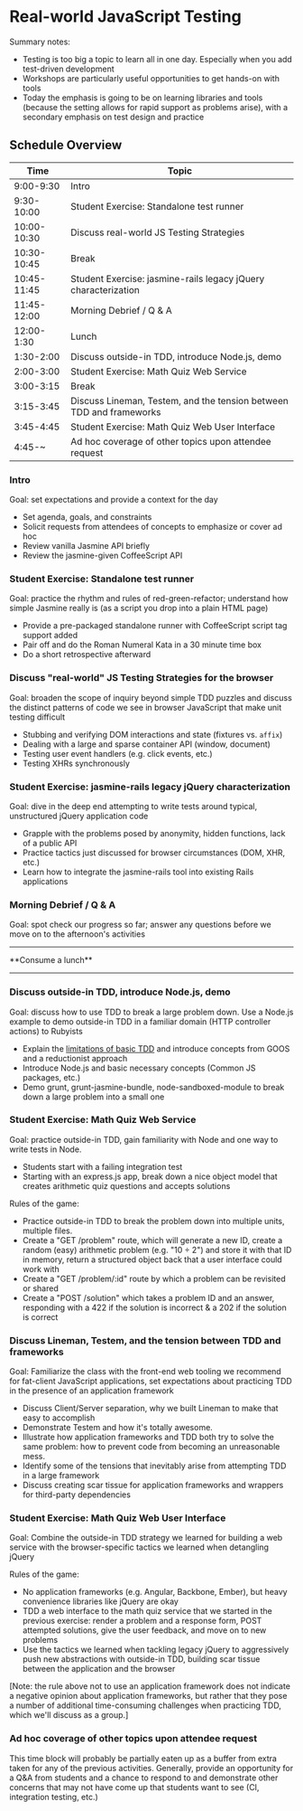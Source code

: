 # Real-world JavaScript Testing

Summary notes:
 * Testing is too big a topic to learn all in one day. Especially when you add test-driven development
 * Workshops are particularly useful opportunities to get hands-on with tools
 * Today the emphasis is going to be on learning libraries and tools (because the setting allows for rapid support as problems arise), with a secondary emphasis on test design and practice

## Schedule Overview

Time | Topic
--- | ---
9:00-9:30 | Intro
9:30-10:00 | Student Exercise: Standalone test runner
10:00-10:30 | Discuss real-world JS Testing Strategies
10:30-10:45 | Break
10:45-11:45 | Student Exercise: jasmine-rails legacy jQuery characterization
11:45-12:00 | Morning Debrief / Q & A
12:00-1:30 | Lunch
1:30-2:00 | Discuss outside-in TDD, introduce Node.js, demo
2:00-3:00 | Student Exercise: Math Quiz Web Service
3:00-3:15 | Break
3:15-3:45 | Discuss Lineman, Testem, and the tension between TDD and frameworks
3:45-4:45 | Student Exercise: Math Quiz Web User Interface
4:45-~ | Ad hoc coverage of other topics upon attendee request

### Intro

Goal: set expectations and provide a context for the day

* Set agenda, goals, and constraints
* Solicit requests from attendees of concepts to emphasize or cover ad hoc
* Review vanilla Jasmine API briefly
* Review the jasmine-given CoffeeScript API

### Student Exercise: Standalone test runner

Goal: practice the rhythm and rules of red-green-refactor; understand how simple
Jasmine really is (as a script you drop into a plain HTML page)

* Provide a pre-packaged standalone runner with CoffeeScript script tag support added
* Pair off and do the Roman Numeral Kata in a 30 minute time box
* Do a short retrospective afterward

### Discuss "real-world" JS Testing Strategies for the browser

Goal: broaden the scope of inquiry beyond simple TDD puzzles and discuss the distinct
patterns of code we see in browser JavaScript that make unit testing difficult

* Stubbing and verifying DOM interactions and state (fixtures vs. `affix`)
* Dealing with a large and sparse container API (window, document)
* Testing user event handlers (e.g. click events, etc.)
* Testing XHRs synchronously

### Student Exercise: jasmine-rails legacy jQuery characterization

Goal: dive in the deep end attempting to write tests around typical, unstructured
jQuery application code

* Grapple with the problems posed by anonymity, hidden functions, lack of a public API
* Practice tactics just discussed for browser circumstances (DOM, XHR, etc.)
* Learn how to integrate the jasmine-rails tool into existing Rails applications

### Morning Debrief / Q & A

Goal: spot check our progress so far; answer any questions before we move on to
the afternoon's activities

<hr/>
**Consume a lunch**
<hr/>

### Discuss outside-in TDD, introduce Node.js, demo

Goal: discuss how to use TDD to break a large problem down. Use a Node.js example
to demo outside-in TDD in a familiar domain (HTTP controller actions) to Rubyists

* Explain the [limitations of basic TDD](http://blog.testdouble.com/posts/2014-01-25-the-failures-of-intro-to-tdd.html)
and introduce concepts from GOOS and a reductionist approach
* Introduce Node.js and basic necessary concepts (Common JS packages, etc.)
* Demo grunt, grunt-jasmine-bundle, node-sandboxed-module to break down a large problem into a small one

### Student Exercise: Math Quiz Web Service

Goal: practice outside-in TDD, gain familiarity with Node and one way to write
tests in Node.

* Students start with a failing integration test
* Starting with an express.js app, break down a nice object model that creates
arithmetic quiz questions and accepts solutions

Rules of the game:

* Practice outside-in TDD to break the problem down into multiple units,
multiple files.
* Create a "GET /problem" route, which will generate a new ID, create a random
(easy) arithmetic problem (e.g. "10 ÷ 2") and store it with that ID in memory,
return a structured object back that a user interface could work with
* Create a "GET /problem/:id" route by which a problem can be revisited or shared
* Create a "POST /solution" which takes a problem ID and an answer, responding
with a 422 if the solution is incorrect & a 202 if the solution is correct

### Discuss Lineman, Testem, and the tension between TDD and frameworks

Goal: Familiarize the class with the front-end web tooling we recommend for fat-client
JavaScript applications, set expectations about practicing TDD in the presence of
an application framework

* Discuss Client/Server separation, why we built Lineman to make that easy to
accomplish
* Demonstrate Testem and how it's totally awesome.
* Illustrate how application frameworks and TDD both try to solve the same problem:
how to prevent code from becoming an unreasonable mess.
* Identify some of the tensions that inevitably arise from attempting TDD in a large framework
* Discuss creating scar tissue for application frameworks and wrappers for third-party dependencies

### Student Exercise: Math Quiz Web User Interface

Goal: Combine the outside-in TDD strategy we learned for building a web service
with the browser-specific tactics we learned when detangling jQuery

Rules of the game:

* No application frameworks (e.g. Angular, Backbone, Ember), but heavy convenience
libraries like jQuery are okay
* TDD a web interface to the math quiz service that we started in the previous
exercise: render a problem and a response form, POST attempted solutions, give
the user feedback, and move on to new problems
* Use the tactics we learned when tackling legacy jQuery to aggressively push new
abstractions with outside-in TDD, building scar tissue between the application and
the browser

[Note: the rule above not to use an application framework does not indicate a
negative opinion about application frameworks, but rather that they pose a number
of additional time-consuming challenges when practicing TDD, which we'll discuss
 as a group.]

### Ad hoc coverage of other topics upon attendee request

This time block will probably be partially eaten up as a buffer from extra taken
for any of the previous activities. Generally, provide an opportunity for a Q&A
from students and a chance to respond to and demonstrate other concerns that may
not have come up that students want to see (CI, integration testing, etc.)
